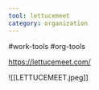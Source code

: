 ```yaml
---
tool: lettucemeet
category: organization
---
```

#work-tools #org-tools

https://lettucemeet.com/

![[LETTUCEMEET.jpeg]]